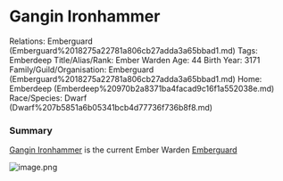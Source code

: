 # Gangin Ironhammer

Relations: Emberguard (Emberguard%2018275a22781a806cb27adda3a65bbad1.md) 
Tags: Emberdeep
Title/Alias/Rank: Ember Warden
Age: 44
Birth Year: 3171
Family/Guild/Organisation: Emberguard (Emberguard%2018275a22781a806cb27adda3a65bbad1.md) 
Home: Emberdeep (Emberdeep%20970b2a8371ba4facad9c16f1a552038e.md) 
Race/Species: Dwarf (Dwarf%207b5851a6b05341bcb4d77736f736b8f8.md)

### Summary

[Gangin Ironhammer](Gangin%20Ironhammer%2020775a22781a801aa8f8c99727b5810a.md) is the current Ember Warden [Emberguard](Emberguard%2018275a22781a806cb27adda3a65bbad1.md) 

![image.png](image%2089.png)